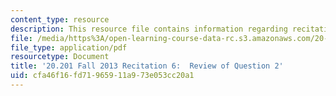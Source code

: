 ```yaml
---
content_type: resource
description: This resource file contains information regarding recitation 6.
file: /media/https%3A/open-learning-course-data-rc.s3.amazonaws.com/20-201-mechanisms-of-drug-actions-fall-2013/cfa46f16fd71965911a973e053cc20a1_MIT20_201F13_R6_revQ2.pdf
file_type: application/pdf
resourcetype: Document
title: '20.201 Fall 2013 Recitation 6:  Review of Question 2'
uid: cfa46f16-fd71-9659-11a9-73e053cc20a1
---
```

